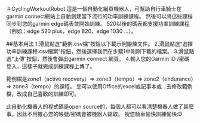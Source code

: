 ＃CyclingWorkoutRobot
這是一個自動化網頁機器人，可幫助自行車騎士在garmin connect網站上自動創建當下流行的功率訓練課程。
然後可以將這些課程同步到您的garmin edge碼表並開始訓練。
520以後的碼表都支援功率訓練課程（例如：edge 520 plus，edge 820，edge 1030 ...）。

##基本用法
1.滑鼠點選“範例.csv檔”按鈕以下載示例鍛煉文件。
2.滑鼠點選“選擇功率訓練課程.csv檔案”按鈕，然後選擇我們在步驟1中剛剛下載的檔案。
3.滑鼠點選“上傳”按鈕，然後會彈出garmin connect 網頁。
4.輸入您的Garmin ID /密碼登入，這樣子就完成訓練課程上傳了。

範例檔是zone1（active recovery）=> zone3（tempo）=> zone2（endurance）=> zone3（tempo）的課程。
您可以使用Office的excel或記事本或...去修改範例檔，改成自己喜歡的訓練即可。

此自動化機器人的程式碼是open source的，每個人都可以看清楚機器人做了甚麼事。因此不用擔心您的帳號/密碼會被機器人竊取。
祝您騎車愉快訓練愉快:D